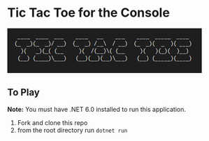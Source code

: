 # Tic Tac Toe for the Console

![ascii title](./assets/tictactoetitle.PNG)

## To Play

**Note:** You must have .NET 6.0 installed to run this application.

1. Fork and clone this repo
2. from the root directory run `dotnet run`